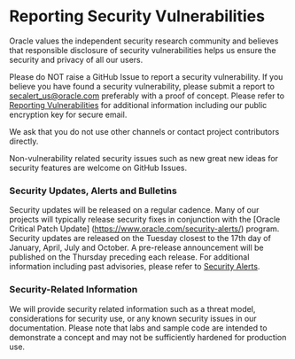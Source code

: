 # Reporting Security Vulnerabilities

Oracle values the independent security research community and believes that responsible disclosure of security vulnerabilities helps us ensure the security and privacy of all our users.

Please do NOT raise a GitHub Issue to report a security vulnerability. If you believe you have found a security vulnerability, please submit a report to secalert_us@oracle.com preferably with a proof of concept. Please refer to [Reporting Vulnerabilities](https://www.oracle.com/corporate/security-practices/assurance/vulnerability/reporting.html) for additional information including our public encryption key for secure email. 

We ask that you do not use other channels or contact project contributors directly. 

Non-vulnerability related security issues such as new great new ideas for security features are welcome on GitHub Issues. 

### Security Updates, Alerts and Bulletins

Security updates will be released on a regular cadence. Many of our projects will typically release security fixes in conjunction with the [Oracle Critical Patch Update] (https://www.oracle.com/security-alerts/) program. Security updates are released on the Tuesday closest to the 17th day of January, April, July and October. A pre-release announcement will be published on the Thursday preceding each release. For additional information including past advisories, please refer to [Security Alerts](https://www.oracle.com/security-alerts/).

### Security-Related Information

We will provide security related information such as a threat model, considerations for security use, or any known security issues in our documentation. Please note that labs and sample code are intended to demonstrate a concept and may not be sufficiently hardened for production use.
